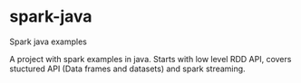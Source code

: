 # spark-java
Spark java examples

A project with spark examples in java.
Starts with low level RDD API, covers stuctured API (Data frames and datasets) and spark streaming.
